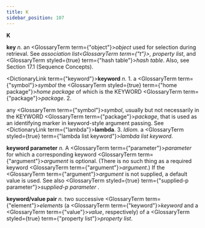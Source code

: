 ```yaml
---
title: K
sidebar_position: 107
---
```


**K** 



**key** *n.* an <GlossaryTerm  term={"object"}><i>object</i></GlossaryTerm> used for selection during retrieval. See *association list<GlossaryTerm  term={"t"}><i>, </i></GlossaryTerm>property list*, and <GlossaryTerm styled={true} term={"hash table"}><i>hash table</i></GlossaryTerm>. Also, see Section 17.1 (Sequence Concepts). 



<DictionaryLink  term={"keyword"}><b>keyword</b></DictionaryLink> *n.* 1. a <GlossaryTerm  term={"symbol"}><i>symbol</i></GlossaryTerm> the <GlossaryTerm styled={true} term={"home package"}><i>home package</i></GlossaryTerm> of which is the KEYWORD <GlossaryTerm  term={"package"}><i>package</i></GlossaryTerm>. 2. 



any <GlossaryTerm  term={"symbol"}><i>symbol</i></GlossaryTerm>, usually but not necessarily in the KEYWORD <GlossaryTerm  term={"package"}><i>package</i></GlossaryTerm>, that is used as an identifying marker in keyword-style argument passing. See <DictionaryLink  term={"lambda"}><b>lambda</b></DictionaryLink>. 3. *Idiom.* a <GlossaryTerm styled={true} term={"lambda list keyword"}><i>lambda list keyword</i></GlossaryTerm>. 



**keyword parameter** *n.* A <GlossaryTerm  term={"parameter"}><i>parameter</i></GlossaryTerm> for which a corresponding keyword <GlossaryTerm  term={"argument"}><i>argument</i></GlossaryTerm> is optional. (There is no such thing as a required keyword <GlossaryTerm  term={"argument"}><i>argument</i></GlossaryTerm>.) If the <GlossaryTerm  term={"argument"}><i>argument</i></GlossaryTerm> is not supplied, a default value is used. See also <GlossaryTerm styled={true} term={"supplied-p parameter"}><i>supplied-p parameter</i></GlossaryTerm> . 



**keyword/value pair** *n.* two successive <GlossaryTerm  term={"element"}><i>elements</i></GlossaryTerm> (a <GlossaryTerm  term={"keyword"}><i>keyword</i></GlossaryTerm> and a <GlossaryTerm  term={"value"}><i>value</i></GlossaryTerm>, respectively) of a <GlossaryTerm styled={true} term={"property list"}><i>property list</i></GlossaryTerm>. 



